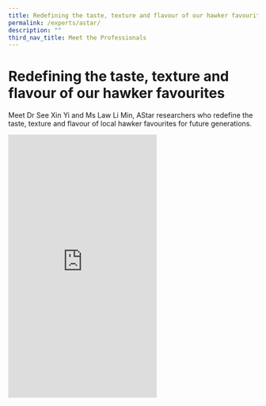 ```yaml
---
title: Redefining the taste, texture and flavour of our hawker favourites
permalink: /experts/astar/
description: ""
third_nav_title: Meet the Professionals
---
```


# Redefining the taste, texture and flavour of our hawker favourites

Meet Dr See Xin Yi and Ms Law Li Min,  AStar researchers who redefine the taste, texture and flavour of local hawker favourites for future generations.

<iframe width="300" height="533" src="https://www.youtube.com/embed/CRCPHgtOfxo" title="YouTube video player" frameborder="0" allow="accelerometer; autoplay; clipboard-write; encrypted-media; gyroscope; picture-in-picture" allowfullscreen></iframe>